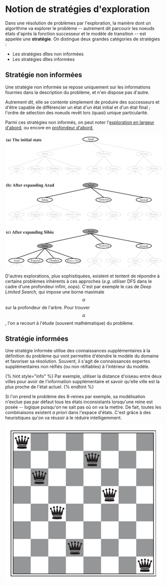 # Notion de stratégies d'exploration

Dans une résolution de problèmes par l'exploration, la manière dont un algorithme va explorer le problème -- autrement dit parcourir les noeuds états d'après la fonction successeur et le modèle de transition -- est appelée une **stratégie**. On distingue deux grandes catégories de stratégies :
* Les stratégies dîtes non informées
* Les stratégies dîtes informées

## Stratégie non informées
Une stratégie non informée se repose uniquement sur les informations fournies dans la description du problème, et n'en dispose pas d'autre.

Autrement dit, elle se contente simplement de produire des successeurs et d'être capable de différencier un état d'un état initial et d'un état final ; l'ordre de sélection des noeuds revêt lors (quasi) unique particularité.

Parmi ces stratégies non informés, on peut noter l'[exploration en largeur d'abord](https://fr.wikipedia.org/wiki/Algorithme_de_parcours_en_largeur), ou encore en [profondeur d'abord](https://fr.wikipedia.org/wiki/**Algorithme_de_parcours_en_profondeur),

![Exemple d'un graphe d'états avec exploration DFS non informé](assets/graph_example.png)

D'autres explorations, plus sophistiquées, existent et tentent de répondre à certains problèmes inhérents à ces approches (*e.g.* utiliser DFS dans le cadre d'une profondeur infini, oops). C'est par exemple le cas de *Deep Limited Search*, qui impose une borne maximale $$\alpha$$ sur la profondeur de l'arbre. Pour trouver $$\alpha$$, l'on a recourt à l'étude (souvent mathématique) du problème.

## Stratégie informées
Une stratégie informée utilise des connaissances supplémentaires à la définition du problème qui vont permettre d'étendre le modèle du domaine et favoriser sa résolution. Souvent, il s'agit de connaissances expertes supplémentaires non réifiés (ou non réifiables) à l'intérieur du modèle.

{% hint style="info" %}
Par exemple, utiliser la distance d'oiseau entre deux villes pour avoir de l'information supplémentaire et savoir qu'elle ville est la plus proche de l'état actuel.
{% endhint %}

Si l'on prend le problème des 8-reines par exemple, sa modélisation n'exclue pas par défaut tous les états inconsistants lorsqu'une reine est posée -- logique puisqu'on ne sait pas où on va la mettre. De fait, toutes les combinaisons existent *a priori* dans l'espace d'états. C'est grâce à des heuristiques qu'on va réussir à le réduire intelligemment.

![Dans le cas du problème des  8-reines, on a la connaissance experte qu'il est inutile de considérer les états où des reines se trouvent sur les mêmes lignes ou diagonales ; ou qu'il vaut mieux favoriser certaines zones du plateau.](assets/queen.png)
